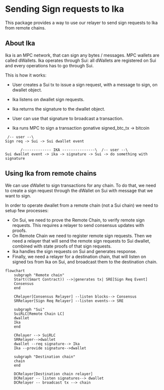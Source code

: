 # Sending Sign requests to Ika

This package provides a way to use our relayer to send sign requests to Ika from remote chains.

## About Ika

Ika is an MPC network, that can sign any bytes / messages. MPC wallets are called dWallets. Ika operates through Sui: all dWallets are registered on Sui and every operations has to go through Sui.

This is how it works:
- User creates a Sui tx to issue a sign request, with a message to sign, on dwallet object.
- Ika listens on dwallet sign requests.
- Ika returns the signature to the dwallet object.
- User can use that signature to broadcast a transaction.

- Ika runs MPC to sign a transaction gonative signed_btc_tx -> bitcoin


```text
 /-- user --\
Sign req -> Sui -> Sui dwallet event

       /------------- IKA ---------------\  /-- user --\
Sui dwallet event -> ika -> signature -> Sui -> do something with signature
```


## Using Ika from remote chains

We can use dWallet to sign transactions for any chain. To do that, we need to create a sign request through the dWallet on Sui with message that we want to sign.

In order to operate dwallet from a remote chain (not a Sui chain) we need to setup few processes:
- On Sui, we need to prove the Remote Chain, to verify remote sign requests. This requires a relayer to send consensus updates with proofs.
- On Remote Chain we need to register remote sign requests. Then we need a relayer that will send the remote sign requests to Sui dwallet, combined with state proofs of that sign requests.
- Ika handles the sign requests on Sui and generates response.
- Finally, we need a relayer for a destination chain, that will listen on signed txs from Ika on Sui, and broadcast them to the destination chain.




```mermaid
flowchart 
    subgraph "Remote chain"
    Start((Smart Contract)) -->|generates tx| SRE[Sign Req Event]
    Consensus
    end

    CRelayer[Consensus Relayer] --listen blocks--> Consensus
    SRRelayer[Sign Req Relayer] --listen events--> SRE

    subgraph "Sui"
    SuiRLC[Remote Chain LC] 
    dwallet
    Ika
    end

    CRelayer --> SuiRLC
    SRRelayer-->dwallet
    dwallet --req signature--> Ika
    Ika --provide signature-->dwallet

    subgraph "Destination chain"
    chain
    end

    DCRelayer[Destination chain relayer]
    DCRelayer -- listen signatures--> dwallet 
    DCRelayer -- broadcast tx --> chain
```
